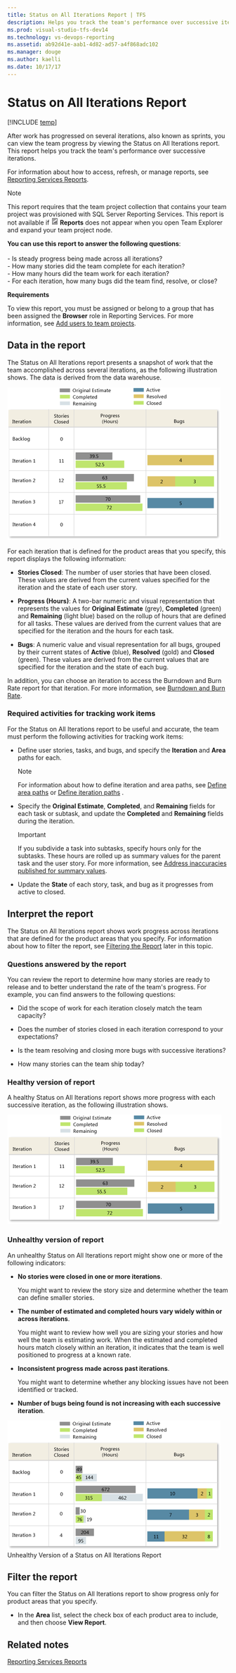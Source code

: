 ```yaml
---
title: Status on All Iterations Report | TFS
description: Helps you track the team's performance over successive iterations.
ms.prod: visual-studio-tfs-dev14
ms.technology: vs-devops-reporting
ms.assetid: ab92d41e-aab1-4d82-ad57-a4f868adc102
ms.manager: douge
ms.author: kaelli
ms.date: 10/17/17
---
```



# Status on All Iterations Report
[!INCLUDE [temp](../_shared/tfs-report-platform-version.md)]

After work has progressed on several iterations, also known as sprints, you can view the team progress by viewing the Status on All Iterations report. This report helps you track the team's performance over successive iterations.  
  
 For information about how to access, refresh, or manage reports, see [Reporting Services Reports](reporting-services-reports.md).  
  
> [!NOTE]
>  This report requires that the team project collection that contains your team project was provisioned with SQL Server Reporting Services. This report is not available if ![Report](_img/icon_reportte.png "Icon_reportTE") **Reports** does not appear when you open Team Explorer and expand your team project node.  
  

**You can use this report to answer the following questions**:<br /><br /> -   Is steady progress being made across all iterations?<br />-   How many stories did the team complete for each iteration?<br />-   How many hours did the team work for each iteration?<br />-   For each iteration, how many bugs did the team find, resolve, or close?
  
 **Requirements**  
  
 To view this report, you must be assigned or belong to a group that has been assigned the **Browser** role in Reporting Services. For more information, see [Add users to team projects](../admin/grant-permissions-to-reports.md).  
  
##  <a name="Data"></a> Data in the report  
 The Status on All Iterations report presents a snapshot of work that the team accomplished across several iterations, as the following illustration shows. The data is derived from the data warehouse.  
  
 ![Example Status on All Iterations Report](_img/procguid_statusonall2.png "ProcGuid_StatusOnAll2")  
  
 For each iteration that is defined for the product areas that you specify, this report displays the following information:  
  
-   **Stories Closed**: The number of user stories that have been closed. These values are derived from the current values specified for the iteration and the state of each user story.  
  
-   **Progress (Hours)**: A two-bar numeric and visual representation that represents the values for **Original Estimate** (grey), **Completed** (green) and **Remaining** (light blue) based on the rollup of hours that are defined for all tasks. These values are derived from the current values that are specified for the iteration and the hours for each task.  
  
-   **Bugs**: A numeric value and visual representation for all bugs, grouped by their current states of **Active** (blue), **Resolved** (gold) and **Closed** (green). These values are derived from the current values that are specified for the iteration and the state of each bug.  
  
 In addition, you can choose an iteration to access the Burndown and Burn Rate report for that iteration. For more information, see [Burndown and Burn Rate](burndown-and-burn-rate-report.md).  
  
### Required activities for tracking work items  
 For the Status on All Iterations report to be useful and accurate, the team must perform the following activities for tracking work items:  
  
-   Define user stories, tasks, and bugs, and specify the **Iteration** and **Area** paths for each.  
  
    > [!NOTE]
    >  For information about how to define iteration and area paths, see [Define area paths](../../work/customize/set-area-paths.md) or [Define iteration paths](../../work/customize/set-iteration-paths-sprints.md) .  
  
-   Specify the **Original Estimate**, **Completed**, and **Remaining** fields for each task or subtask, and update the **Completed** and **Remaining** fields during the iteration.  
  
    > [!IMPORTANT]
    >  If you subdivide a task into subtasks, specify hours only for the subtasks. These hours are rolled up as summary values for the parent task and the user story. For more information, see [Address inaccuracies published for summary values](../../report/address-inaccuracies-published-for-summary-values.md).  
  
-   Update the **State** of each story, task, and bug as it progresses from active to closed.  
  
##  <a name="Interpreting"></a> Interpret the report  
 The Status on All Iterations report shows work progress across iterations that are defined for the product areas that you specify. For information about how to filter the report, see [Filtering the Report](#Changing) later in this topic.  
  
### Questions answered by the report  
 You can review the report to determine how many stories are ready to release and to better understand the rate of the team's progress. For example, you can find answers to the following questions:  
  
-   Did the scope of work for each iteration closely match the team capacity?  
  
-   Does the number of stories closed in each iteration correspond to your expectations?  
  
-   Is the team resolving and closing more bugs with successive iterations?  
  
-   How many stories can the team ship today?  
  
### Healthy version of report  
 A healthy Status on All Iterations report shows more progress with each successive iteration, as the following illustration shows.  
  
 ![Healthy version of Status on All Iterations](_img/procguid_alliterations.png "ProcGuid_AllIterations")  
  
### Unhealthy version of report  
 An unhealthy Status on All Iterations report might show one or more of the following indicators:  
  
-   **No stories were closed in one or more iterations**.  
  
     You might want to review the story size and determine whether the team can define smaller stories.  
  
-   **The number of estimated and completed hours vary widely within or across iterations**.  
  
     You might want to review how well you are sizing your stories and how well the team is estimating work. When the estimated and completed hours match closely within an iteration, it indicates that the team is well positioned to progress at a known rate.  
  
-   **Inconsistent progress made across past iterations**.  
  
     You might want to determine whether any blocking issues have not been identified or tracked.  
  
-   **Number of bugs being found is not increasing with each successive iteration**.  
  
 ![Unhealthy version of Status on All Iterations](_img/procguid_unhealthy.png "ProcGuid_Unhealthy")  
Unhealthy Version of a Status on All Iterations Report  
  
##  <a name="Changing"></a> Filter the report  
 You can filter the Status on All Iterations report to show progress only for product areas that you specify.  
  
-   In the **Area** list, select the check box of each product area to include, and then choose **View Report**.  
  
## Related notes
 [Reporting Services Reports](reporting-services-reports.md)